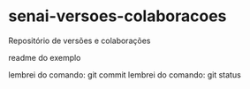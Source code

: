 # senai-versoes-colaboracoes
Repositório de versões e colaborações

readme do exemplo

lembrei do comando: git commit
lembrei do comando: git status
